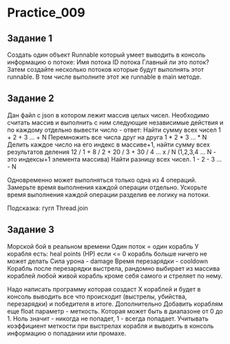 # Practice_009
## Задание 1
Создать один объект Runnable который умеет выводить в консоль информацию о потоке:
Имя потока
ID потока
Главный ли это поток?
Затем создайте несколько потоков которые будут выполнять этот runnable. В том числе выполните этот же runnable в main методе.
## Задание 2
Дан файл с json в котором лежит массив целых чисел. Необходимо считать массив и выполнить с ним следующие независимые действия и по каждому отдельно вывести число - ответ:
Найти сумму всех чисел 1 + 2 + 3 … + N
Перемножить все числа друг на друга 1 * 2 * 3 … * N
Делить каждое число на его индекс в массиве+1, найти сумму всех результатов деления 12 / 1 + 8 / 2 + 20 / 3 + 30 / 4 … x / N  (1,2,3,4 … N - это индексы+1 элемента массива)
Найти разницу всех чисел. 1 - 2 - 3 … - N

Одновременно может выполняться только одна из 4 операций.
Замерьте время выполнения каждой операции отдельно.
Ускорьте время выполнения каждой операции разделив ее логику на потоки.

Подсказка: гугл Thread.join
## Задание 3
Морской бой в реальном времени
Один поток = один корабль
У корабля есть:
heal points (HP) если <= 0 корабль больше ничего не может делать
Сила урона - damage
Время перезарядки - cooldown
Корабль после перезарядки выстрела, рандомно выбирает из массива кораблей любой живой корабль кроме себя самого и стреляет по нему.

Надо написать программу которая создаст X кораблей и будет в консоль выводить все что происходит (выстрелы, убийства, перезарядки) и победителя в итоге.
Дополнительно
Добавить кораблям еще float параметр - меткость. Которая может быть в диапазоне от 0 до 1. Ноль значит - никогда не попадет, 1 - всегда попадает. Учитывать коэффициент меткости при выстрелах корабля и выводить в консоль информацию о попадании или промахе.
